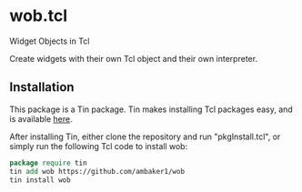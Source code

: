 # wob.tcl
 Widget Objects in Tcl
 
 Create widgets with their own Tcl object and their own interpreter. 
 
## Installation
This package is a Tin package. Tin makes installing Tcl packages easy, and is available [here](https://github.com/ambaker1/Tin).

After installing Tin, either clone the repository and run "pkgInstall.tcl", or simply run the following Tcl code to install wob:
```tcl
package require tin
tin add wob https://github.com/ambaker1/wob
tin install wob
```
